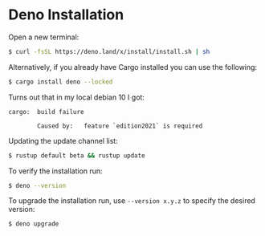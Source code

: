 # Deno Installation

Open a new terminal:

```bash
$ curl -fsSL https://deno.land/x/install/install.sh | sh
```

Alternatively, if you already have Cargo installed you can use the following:

```bash
$ cargo install deno --locked
```

Turns out that in my local debian 10 I got:

```text
cargo:  build failure
        
        Caused by:   feature `edition2021` is required  
```

Updating the update channel list:

```bash
$ rustup default beta && rustup update
```

To verify the installation run:

```bash
$ deno --version
```

To upgrade the installation run, use `--version x.y.z` to specify the desired version:

```bash
$ deno upgrade
```
